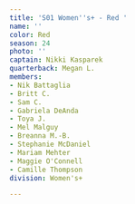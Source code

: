 ```yaml
---
title: 'S01 Women''s+ - Red '
name: ''
color: Red
season: 24
photo: ''
captain: Nikki Kasparek
quarterback: Megan L.
members:
- Nik Battaglia
- Britt C.
- Sam C.
- Gabriela DeAnda
- Toya J.
- Mel Malguy
- Breanna M.-B.
- Stephanie McDaniel
- Mariam Mehter
- Maggie O'Connell
- Camille Thompson
division: Women's+

---
```

